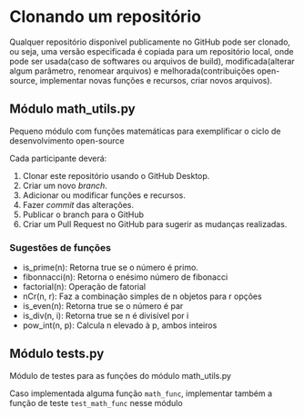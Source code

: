 # Clonando um repositório

Qualquer repositório disponível publicamente no GitHub pode ser clonado, ou seja, uma versão especificada é copiada para um repositório local, onde pode ser usada(caso de softwares ou arquivos de build), modificada(alterar algum parâmetro, renomear arquivos) e melhorada(contribuições open-source, implementar novas funções e recursos, criar novos arquivos).

## Módulo math_utils.py

Pequeno módulo com funções matemáticas para exemplificar o ciclo de desenvolvimento open-source

Cada participante deverá:

1. Clonar este repositório usando o GitHub Desktop.
2. Criar um novo *branch*.
3. Adicionar ou modificar funções e recursos.
4. Fazer *commit* das alterações.
5. Publicar o branch para o GitHub
6. Criar um Pull Request no GitHub para sugerir as mudanças realizadas.

### Sugestões de funções

- is_prime(n): Retorna true se o número é primo.
- fibonnacci(n): Retorna o enésimo número de fibonacci
- factorial(n): Operação de fatorial
- nCr(n, r): Faz a combinação simples de n objetos para r opções
- is_even(n): Retorna true se o número é par
- is_div(n, i): Retorna true se n é divisível por i
- pow_int(n, p): Calcula n elevado à p, ambos inteiros

## Módulo tests.py

Módulo de testes para as funções do módulo math_utils.py

Caso implementada alguma função `math_func`, implementar também a função de teste `test_math_func` nesse módulo
